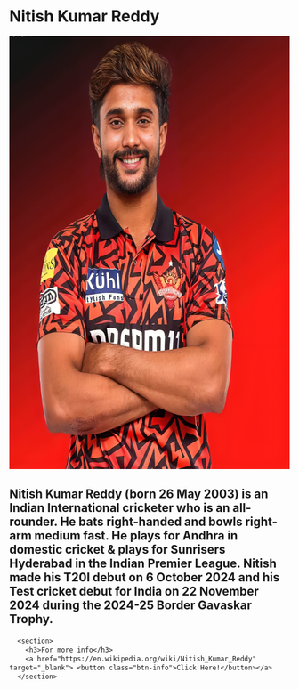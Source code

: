 <html>
    <head>
        <link href="https://fonts.googleapis.com/css?family=Yeon+Sung&display=swap" rel="stylesheet"><meta name="viewport" content="width=device-width, initial-scale=1">
    <meta name="viewport" content="width=device-width, initial-scale=1">
<link rel="stylesheet" href="https://maxcdn.bootstrapcdn.com/bootstrap/3.4.0/css/bootstrap.min.css">
<script src="https://ajax.googleapis.com/ajax/libs/jquery/3.4.1/jquery.min.js"></script>
<script src="https://maxcdn.bootstrapcdn.com/bootstrap/3.4.0/js/bootstrap.min.js"></script>
    <title>Nitish Kumar Reddy</title>
    <h1>Nitish Kumar Reddy</h1>
    <link rel="stylesheet"    href="NKR.css">
</head>
<body>
    <img src="Nitish.png" width="722" height="778">
    <h2>Nitish Kumar Reddy (born 26 May 2003) is an Indian International cricketer who is an all-rounder.
     He bats right-handed and bowls right-arm medium fast. He plays for Andhra in domestic cricket & plays for Sunrisers Hyderabad in the Indian Premier League.
      Nitish made his T20I debut on 6 October 2024 and his Test cricket debut for India on 22 November 2024 during the 2024-25 Border Gavaskar Trophy.</h2>

      <section>
        <h3>For more info</h3>
        <a href="https://en.wikipedia.org/wiki/Nitish_Kumar_Reddy" target="_blank"> <button class="btn-info">Click Here!</button></a>
      </section>
</body>
